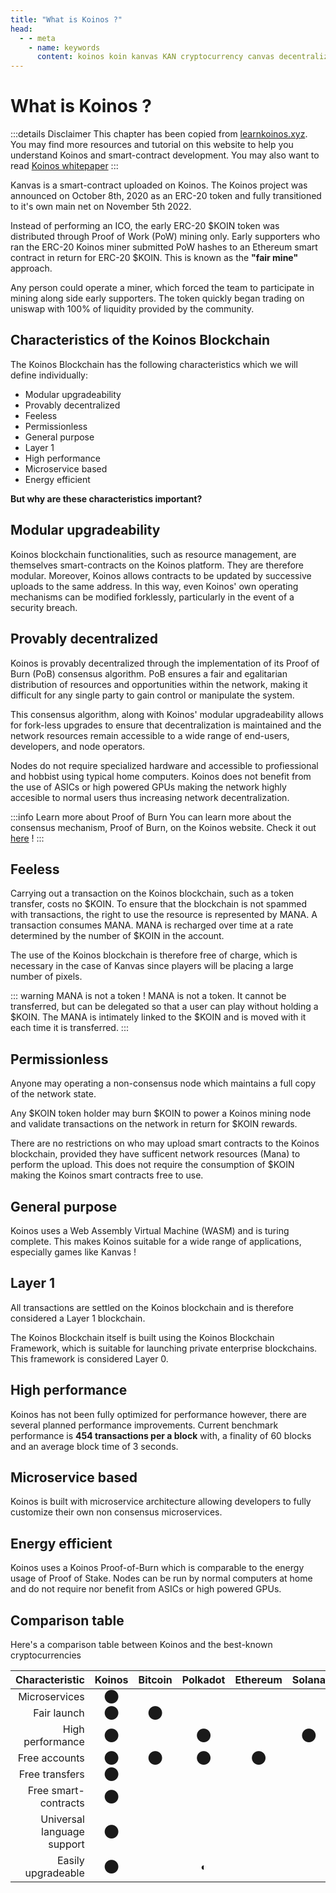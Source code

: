 ```yaml
---
title: "What is Koinos ?"
head:
  - - meta
    - name: keywords
      content: koinos koin kanvas KAN cryptocurrency canvas decentralized description pixel war r/place rplace
---
```


# What is Koinos ?

:::details Disclaimer
This chapter has been copied from [learnkoinos.xyz](https://learnkoinos.xyz/docs/concepts/koinos_introduction.html). You may find more resources and tutorial on this website to help you understand Koinos and smart-contract development. You may also want to read [Koinos whitepaper](https://koinos.io/unified-whitepaper/)
:::

Kanvas is a smart-contract uploaded on Koinos. The Koinos project was announced on October 8th, 2020 as an ERC-20 token and fully transitioned to it's own main net on November 5th 2022.

Instead of performing an ICO, the early ERC-20 $KOIN token was distributed through Proof of Work (PoW) mining only. Early supporters who ran the ERC-20 Koinos miner submitted PoW hashes to an Ethereum smart contract in return for ERC-20 $KOIN. This is known as the **"fair mine"** approach.

Any person could operate a miner, which forced the team to participate in mining along side early supporters. The token quickly began trading on uniswap with 100% of liquidity provided by the community.

## Characteristics of the Koinos Blockchain

The Koinos Blockchain has the following characteristics which we will define individually:

- Modular upgradeability
- Provably decentralized
- Feeless
- Permissionless
- General purpose
- Layer 1
- High performance
- Microservice based
- Energy efficient

**But why are these characteristics important?**

## Modular upgradeability

Koinos blockchain functionalities, such as resource management, are themselves smart-contracts on the Koinos platform. They are therefore modular. Moreover, Koinos allows contracts to be updated by successive uploads to the same address. In this way, even Koinos' own operating mechanisms can be modified forklessly, particularly in the event of a security breach.

## Provably decentralized

Koinos is provably decentralized through the implementation of its Proof of Burn (PoB) consensus algorithm. PoB ensures a fair and egalitarian distribution of resources and opportunities within the network, making it difficult for any single party to gain control or manipulate the system.

This consensus algorithm, along with Koinos' modular upgradeability allows for fork-less upgrades to ensure that decentralization is maintained and the network resources remain accessible to a wide range of end-users, developers, and node operators.

Nodes do not require specialized hardware and accessible to profiessional and hobbist using typical home computers. Koinos does not benefit from the use of ASICs or high powered GPUs making the network highly accesible to normal users thus increasing network decentralization.

:::info Learn more about Proof of Burn
You can learn more about the consensus mechanism, Proof of Burn, on the Koinos website. Check it out [here](https://koinos.io/consensus-whitepaper/) !
:::

## Feeless

Carrying out a transaction on the Koinos blockchain, such as a token transfer, costs no $KOIN. To ensure that the blockchain is not spammed with transactions, the right to use the resource is represented by MANA. A transaction consumes MANA. MANA is recharged over time at a rate determined by the number of $KOIN in the account.

The use of the Koinos blockchain is therefore free of charge, which is necessary in the case of Kanvas since players will be placing a large number of pixels.

::: warning MANA is not a token !
MANA is not a token. It cannot be transferred, but can be delegated so that a user can play without holding a $KOIN. The MANA is intimately linked to the $KOIN and is moved with it each time it is transferred.
:::

## Permissionless

Anyone may operating a non-consensus node which maintains a full copy of the network state.

Any $KOIN token holder may burn $KOIN to power a Koinos mining node and validate transactions on the network in return for $KOIN rewards.

There are no restrictions on who may upload smart contracts to the Koinos blockchain, provided they have sufficent network resources (Mana) to perform the upload. This does not require the consumption of $KOIN making the Koinos smart contracts free to use.

## General purpose

Koinos uses a Web Assembly Virtual Machine (WASM) and is turing complete. This makes Koinos suitable for a wide range of applications, especially games like Kanvas !

## Layer 1

All transactions are settled on the Koinos blockchain and is therefore considered a Layer 1 blockchain.

The Koinos Blockchain itself is built using the Koinos Blockchain Framework, which is suitable for launching private enterprise blockchains. This framework is considered Layer 0.

## High performance

Koinos has not been fully optimized for performance however, there are several planned performance improvements. Current benchmark performance is **454 transactions per a block** with, a finality of 60 blocks and an average block time of 3 seconds.

## Microservice based

Koinos is built with microservice architecture allowing developers to fully customize their own non consensus microservices.

## Energy efficient

Koinos uses a Koinos Proof-of-Burn which is comparable to the energy usage of Proof of Stake. Nodes can be run by normal computers at home and do not require nor benefit from ASICs or high powered GPUs.

## Comparison table

Here's a comparison table between Koinos and the best-known cryptocurrencies

|             Characteristic | Koinos | Bitcoin | Polkadot | Ethereum | Solana | Cardano | Cosmos | Nano |
| -------------------------: | :----: | :-----: | :------: | :------: | :----: | :-----: | :----: | :--: |
|              Microservices |   ⬤    |         |          |          |        |         |        |      |
|                Fair launch |   ⬤    |    ⬤    |          |          |        |         |        |  ⬤   |
|           High performance |   ⬤    |         |    ⬤     |          |   ⬤    |    ⬤    |   ⬤    |      |
|              Free accounts |   ⬤    |    ⬤    |    ⬤     |    ⬤     |        |    ⬤    |   ⬤    |  ⬤   |
|             Free transfers |   ⬤    |         |          |          |        |         |        |  ⬤   |
|       Free smart-contracts |   ⬤    |         |          |          |        |         |        |      |
| Universal language support |   ⬤    |         |          |          |        |         |   ◐    |      |
|         Easily upgradeable |   ⬤    |         |    ◐     |          |        |         |   ◐    |      |
